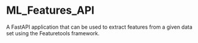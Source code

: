 # ML_Features_API
A FastAPI application that can be used to extract features from a given data set using the Featuretools framework.

